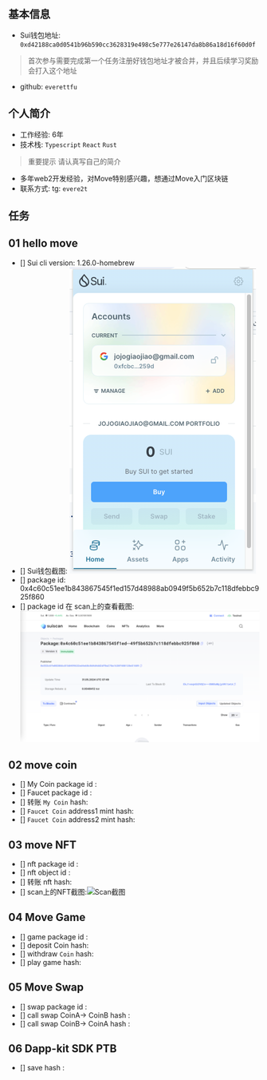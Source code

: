 ## 基本信息
- Sui钱包地址: `0xd42188ca0d0541b96b590cc3628319e498c5e777e26147da8b86a18d16f60d0f`
> 首次参与需要完成第一个任务注册好钱包地址才被合并，并且后续学习奖励会打入这个地址
- github: `everettfu`

## 个人简介
- 工作经验: 6年
- 技术栈: `Typescript` `React` `Rust`
> 重要提示 请认真写自己的简介
- 多年web2开发经验，对Move特别感兴趣，想通过Move入门区块链
- 联系方式: tg: `evere2t` 

## 任务

##   01 hello move  
- [] Sui cli version: 1.26.0-homebrew
- [] Sui钱包截图: ![Sui钱包截图](./images/wallet.png)
- [] package id: 0x4c60c51ee1b843867545f1ed157d48988ab0949f5b652b7c118dfebbc925f860
- [] package id 在 scan上的查看截图:![Scan截图](./images/package.png)

##   02 move coin
- [] My Coin package id : 
- [] Faucet package id : 
- [] 转账 `My Coin` hash:
- [] `Faucet Coin` address1 mint hash:
- [] `Faucet Coin` address2 mint hash:

##   03 move NFT
- [] nft package id :
- [] nft object id : 
- [] 转账 nft  hash:
- [] scan上的NFT截图:![Scan截图](./images/你的图片地址)

##   04 Move Game
- [] game package id :
- [] deposit Coin hash:
- [] withdraw `Coin` hash:
- [] play game hash:

##   05 Move Swap
- [] swap package id :
- [] call swap CoinA-> CoinB  hash :
- [] call swap CoinB-> CoinA  hash :

##   06 Dapp-kit SDK PTB
- [] save hash :
